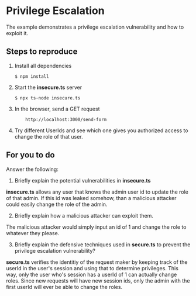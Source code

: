 # Privilege Escalation

The example demonstrates a privilege escalation vulnerability and how to exploit it.

## Steps to reproduce

1. Install all dependencies

    `$ npm install`

2. Start the **insecure.ts** server

    `$ npx ts-node insecure.ts`

3. In the browser, send a GET request

    ```
        http://localhost:3000/send-form
    ```

4. Try different UserIds and see which one gives you authorized access to change the role of that user.

## For you to do

Answer the following:

1. Briefly explain the potential vulnerabilities in **insecure.ts**

**insecure.ts** allows any user that knows the admin user id to update the role of that admin. If this id was leaked somehow, than a malicious attacker could easily change the role of the admin.

2. Briefly explain how a malicious attacker can exploit them.

The malicious attacker would simply input an id of 1 and change the role to whatever they please.

3. Briefly explain the defensive techniques used in **secure.ts** to prevent the privilege escalation vulnerability?

**secure.ts** verifies the identitiy of the request maker by keeping track of the userId in the user's session and using that to determine privileges. This way, only the user who's session has a userId of 1 can actually change roles. Since new requests will have new session ids, only the admin with the first userId will ever be able to change the roles.